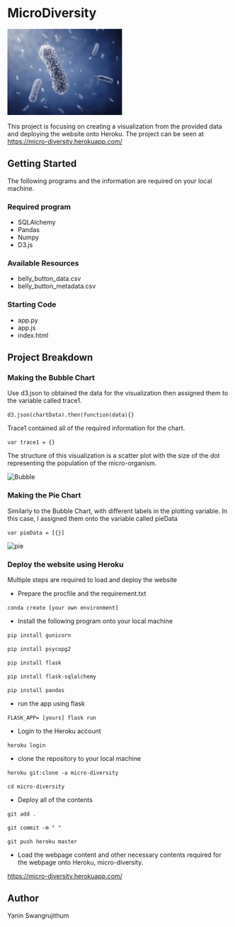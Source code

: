 # MicroDiversity

![Bacteria](Images/bacteria.jpeg)

This project is focusing on creating a visualization from the provided data and deploying the website onto Heroku.
The project can be seen at https://micro-diversity.herokuapp.com/ 

## Getting Started
The following programs and the information are required on your local machine. 
### Required program
* SQLAlchemy
* Pandas
* Numpy
* D3.js

### Available Resources
* belly_button_data.csv
* belly_button_metadata.csv

### Starting Code
* app.py
* app.js
* index.html

## Project Breakdown
### Making the Bubble Chart
Use d3.json to obtained the data for the visualization then assigned them to the variable called trace1. 

```d3.json(chartData).then(function(data){}```

Trace1 contained all of the required information for the chart. 

```var trace1 = {}```

The structure of this visualization is a scatter plot with the size of the dot representing the population of the micro-organism. 

![Bubble](Images/newplot(1).png)

### Making the Pie Chart
Similarly to the Bubble Chart, with different labels in the plotting variable. In this case, I assigned them onto the variable called pieData 

```var pieData = [{}]```

![pie](Images/newplot.png)

### Deploy the website using Heroku
Multiple steps are required to load and deploy the website

* Prepare the procfile and the requirement.txt 

```conda create [your own environment]```

* Install the following program onto your local machine

```pip install gunicorn```

```pip install psycopg2```

```pip install flask```

```pip install flask-sqlalchemy```

```pip install pandas```

* run the app using flask

```FLASK_APP= [yours] flask run```

* Login to the Heroku account

```heroku login```

* clone the repository to your local machine

```heroku git:clone -a micro-diversity```

```cd micro-diversity```

* Deploy all of the contents

```git add .```

```git commit -m " "```

```git push heroku master```

* Load the webpage content and other necessary contents required for the webpage onto Heroku, micro-diversity. 

https://micro-diversity.herokuapp.com/ 

## Author
Yanin Swangrujithum 




